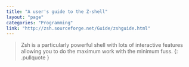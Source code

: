 ```yaml
---
title: "A user's guide to the Z-shell"
layout: "page"
categories: "Programming"
link: "http://zsh.sourceforge.net/Guide/zshguide.html"
---
```


> Zsh is a particularly powerful shell with lots of interactive features allowing you to do the maximum work with the minimum fuss.
{: .pullquote }
